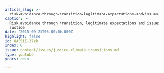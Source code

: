 ```yaml
---
article_slug: >-
  risk-avoidance-through-transition-legitimate-expectations-and-issues-of-justice
caption: >-
  Risk avoidance through transition, legitimate expectations and issues of
  justice
date: '2015-09-25T05:00:00.000Z'
highlight: false
id: 8AS5iE-37zk
index: 0
issue: content/issues/justice-climate-transitions.md
type: youtube
years: 2015

---
```

